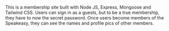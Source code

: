 This is a membership site built with Node JS, Express, Mongoose and Tailwind CSS. 
Users can sign in as a guests, but to be a true membership, they have to now the secret password.
Once users become members of the Speakeasy, they can see the names and profile pics of other members. 
